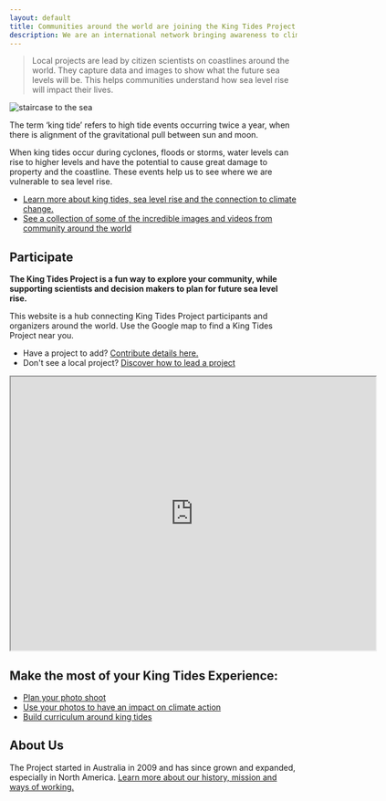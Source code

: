 ```yaml
---
layout: default
title: Communities around the world are joining the King Tides Project.
description: We are an international network bringing awareness to climate change and the impact of sea level rise.
---
```


> Local projects are lead by citizen scientists on coastlines around the world. They capture data and images to show what the future sea levels will be. This helps communities
understand how sea level rise will impact their lives.

![staircase to the sea](http://kingtides.net/wp-content/uploads/2011/09/staircase_to_the_sea.jpg)

The term ‘king tide’ refers to high tide events occurring twice a year, when there is alignment of the gravitational pull between sun and moon.

When king tides occur during cyclones, floods or storms, water levels can rise to higher levels and have the potential to cause great damage to property and the coastline. These events help us to see where we are vulnerable to sea level rise.

- [Learn more about king tides, sea level rise and the connection to climate change.](https://heatherremacle.github.io/Kingtides/about-kingtides.md)
- [See a collection of some of the incredible images and videos from community around the world](./experience)

## Participate

**The King Tides Project is a fun way to explore your community, while supporting scientists and decision makers to plan for future sea level rise.**

This website is a hub connecting King Tides Project participants and organizers around the world. Use the Google map to find a King Tides Project near you. 

- Have a project to add? [Contribute details here.](https://heatherremacle.github.io/Kingtides/add-project.md)
- Don't see a local project? [Discover how to lead a project](https://heatherremacle.github.io/Kingtides/lead.md)

<iframe src="https://www.google.com/maps/d/embed?mid=1o2U1HoaT9Lgi4qowx2ujf2sqBaw" width="640" height="480"></iframe>

## Make the most of your King Tides Experience:

- [Plan your photo shoot](https://heatherremacle.github.io/Kingtides/plan-your-shoot.md)
- [Use your photos to have an impact on climate action](https://heatherremacle.github.io/Kingtides/share-photos.md)
- [Build curriculum around king tides](https://heatherremacle.github.io/Kingtides/curriculum.md)

## About Us

The Project started in Australia in 2009 and has since grown and expanded, especially in North America. [Learn more about our history, mission and ways of working.](about)
